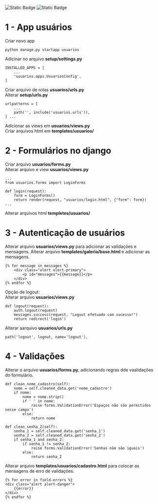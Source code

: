 ![Static Badge](https://img.shields.io/badge/Alura-%230b182c)
![Static Badge](https://img.shields.io/badge/Django-4.2.13-%23092E20?logoColor=ffffff)

# 1 - App usuários

Criar novo app

```
python manage.py startapp usuarios
```

Adicinar no arquivo **setup/settings.py**

```
INSTALLED_APPS = [
    ...
    'usuarios.apps.UsuariosConfig',
]

```

Criar arquivo de rotas **usuarios/urls.py**  
Alterar **setup/urls.py**

```
urlpatterns = [
    ...
    path('', include('usuarios.urls')),
] ...
```
Adicionar as views em **usuarios/views.py**  
Criar arquivos html em **templates/usuarios/**

# 2 - Formulários no django

Criar arquivo **usuarios/forms.py**  
Alterar arquivo e view **usuarios/views.py**

```
...
from usuarios.forms import LoginForms

def login(request):
    form = LoginForms()
    return render(request, "usuarios/login.html", {"form": form})
...
```

Alterar arquivos html **templetes/usuarios/**

# 3 - Autenticação de usuários

Alterar arquivo **usuarios/views.py** para adicionar as validações e mensagens.
Alterar arquivo **templates/galeria/base.html** e adicionar as mensagens.

```
{% for message in messages %}
    <div class="alert alert-primary">
        <p id="messages">{{message}}</p>
    </div>
{% endfor %}
```

Opção de logout:  
Alterar arquivo **usuarios/views.py**

```
def logout(request):
    auth.logout(request)
    messages.success(request, "Logout efetuado com sucesso!")
    return redirect('login')
```

Alterar aarquivo **usuarios/urls.py**

```
path('logout', logout, name='logout'),
```

# 4 - Validações

Alterar o arquivo **usuarios/forms.py**, adicionando regras dde vaalidações do formulário.

```
def clean_nome_cadastro(self):
    nome = self.cleaned_data.get('nome_cadastro')
    if nome:
        nome = nome.strip()
        if ' ' in nome:
            raise forms.ValidationError('Espaços não são permitidos nesse campo')
        else:
            return nome

def clean_senha_2(self):
    senha_1 = self.cleaned_data.get('senha_1')
    senha_2 = self.cleaned_data.get('senha_2')
    if senha_1 and senha_2:
        if senha_1 != senha_2:
            raise forms.ValidationError('Senhas não são iguais')
        else:
            return senha_2
```

Alterar arquivo **templates/usuarios/cadastro.html** para colocar as mensagens de erro de validações.

```
{% for error in field.errors %}
<div class="alert alert-danger">
    {{error}}
</div>
{% endfor %}
```
